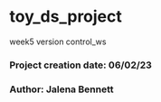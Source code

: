 # toy_ds_project
week5 version control_ws
### Project creation date: 06/02/23

### Author: Jalena Bennett
